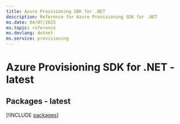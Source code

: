 ```yaml
---
title: Azure Provisioning SDK for .NET
description: Reference for Azure Provisioning SDK for .NET
ms.date: 04/07/2025
ms.topic: reference
ms.devlang: dotnet
ms.service: provisioning
---
```

# Azure Provisioning SDK for .NET - latest
## Packages - latest
[!INCLUDE [packages](provisioning-index.md)]